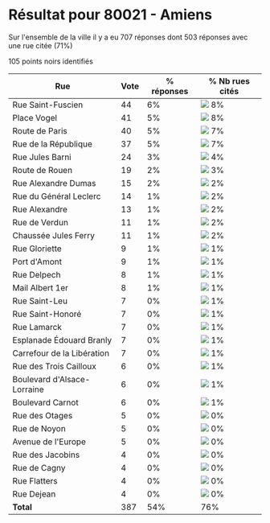 # Résultat pour 80021 - Amiens

Sur l'ensemble de la ville il y a eu 707 réponses dont 503 réponses avec une rue citée (71%)

105 points noirs identifiés

| Rue | Vote | % réponses | % Nb rues cités|
|-----|------|------------|----------------|
| Rue Saint-Fuscien | 44 | 6% | <img src="../../img/bar_8.gif" />&nbsp;8%|
| Place Vogel | 41 | 5% | <img src="../../img/bar_8.gif" />&nbsp;8%|
| Route de Paris | 40 | 5% | <img src="../../img/bar_7.gif" />&nbsp;7%|
| Rue de la République | 37 | 5% | <img src="../../img/bar_7.gif" />&nbsp;7%|
| Rue Jules Barni | 24 | 3% | <img src="../../img/bar_4.gif" />&nbsp;4%|
| Route de Rouen | 19 | 2% | <img src="../../img/bar_3.gif" />&nbsp;3%|
| Rue Alexandre Dumas | 15 | 2% | <img src="../../img/bar_2.gif" />&nbsp;2%|
| Rue du Général Leclerc | 14 | 1% | <img src="../../img/bar_2.gif" />&nbsp;2%|
| Rue Alexandre | 13 | 1% | <img src="../../img/bar_2.gif" />&nbsp;2%|
| Rue de Verdun | 11 | 1% | <img src="../../img/bar_2.gif" />&nbsp;2%|
| Chaussée Jules Ferry | 11 | 1% | <img src="../../img/bar_2.gif" />&nbsp;2%|
| Rue Gloriette | 9 | 1% | <img src="../../img/bar_1.gif" />&nbsp;1%|
| Port d'Amont | 9 | 1% | <img src="../../img/bar_1.gif" />&nbsp;1%|
| Rue Delpech | 8 | 1% | <img src="../../img/bar_1.gif" />&nbsp;1%|
| Mail Albert 1er | 8 | 1% | <img src="../../img/bar_1.gif" />&nbsp;1%|
| Rue Saint-Leu | 7 | 0% | <img src="../../img/bar_1.gif" />&nbsp;1%|
| Rue Saint-Honoré | 7 | 0% | <img src="../../img/bar_1.gif" />&nbsp;1%|
| Rue Lamarck | 7 | 0% | <img src="../../img/bar_1.gif" />&nbsp;1%|
| Esplanade Édouard Branly | 7 | 0% | <img src="../../img/bar_1.gif" />&nbsp;1%|
| Carrefour de la Libération | 7 | 0% | <img src="../../img/bar_1.gif" />&nbsp;1%|
| Rue des Trois Cailloux | 6 | 0% | <img src="../../img/bar_1.gif" />&nbsp;1%|
| Boulevard d'Alsace-Lorraine | 6 | 0% | <img src="../../img/bar_1.gif" />&nbsp;1%|
| Boulevard Carnot | 6 | 0% | <img src="../../img/bar_1.gif" />&nbsp;1%|
| Rue des Otages | 5 | 0% | <img src="../../img/bar_0.gif" />&nbsp;0%|
| Rue de Noyon | 5 | 0% | <img src="../../img/bar_0.gif" />&nbsp;0%|
| Avenue de l'Europe | 5 | 0% | <img src="../../img/bar_0.gif" />&nbsp;0%|
| Rue des Jacobins | 4 | 0% | <img src="../../img/bar_0.gif" />&nbsp;0%|
| Rue de Cagny | 4 | 0% | <img src="../../img/bar_0.gif" />&nbsp;0%|
| Rue Flatters | 4 | 0% | <img src="../../img/bar_0.gif" />&nbsp;0%|
| Rue Dejean | 4 | 0% | <img src="../../img/bar_0.gif" />&nbsp;0%|
| **Total** | 387 | 54% | 76%|
